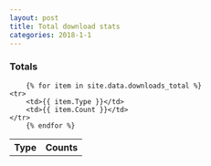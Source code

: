 ```yaml
---
layout: post
title: Total download stats
categories: 2018-1-1
---
```


### Totals 

<table>
	<tr>
		<th>Type</th>
		<th>Counts</th>
	</tr>

		{% for item in site.data.downloads_total %}
	<tr>
		<td>{{ item.Type }}</td>
		<td>{{ item.Count }}</td>
	</tr>
		{% endfor %}
</table>

